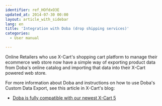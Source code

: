 ```yaml
---
identifier: ref_HOfdxO3E
updated_at: 2014-07-30 00:00
layout: article_with_sidebar
lang: en
title: 'Integration with Doba (drop shipping services)'
categories:
  - User manual

---
```



Online Retailers who use X-Cart's shopping cart platform to manage their ecommerce web store now have a simple way of exporting product data from Doba's online catalog and importing that data into their X-Cart powered web store.

For more information about Doba and instructions on how to use Doba's Custom Data Export, see this article in X-Cart's blog:

*   [Doba is fully compatible with our newest X-Cart 5](http://blog.x-cart.com/doba-compatible-with-xcart-5.html)
